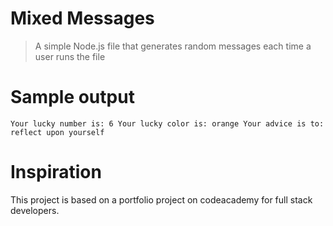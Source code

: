 # Mixed Messages
> A simple Node.js file that generates random messages each time a user runs the file

# Sample output
`Your lucky number is: 6
Your lucky color is: orange
Your advice is to: reflect upon yourself`

# Inspiration
This project is based on a portfolio project on codeacademy for full stack developers.